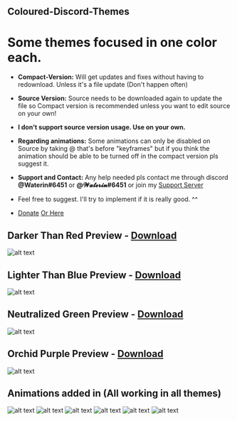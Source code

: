 ## Coloured-Discord-Themes

# Some themes focused in one color each.

* **Compact-Version:** Will get updates and fixes without having to redownload. Unless it's a file update (Don't happen often)

* **Source Version:** Source needs to be downloaded again to update the file so Compact version is recommended unless you want to edit source on your own!
* **I don't support source version usage. Use on your own.**

* **Regarding animations:** Some animations can only be disabled on Source by taking @ that's before "keyframes" but if you think the animation should be able to be turned off in the compact version pls suggest it.

* **Support and Contact:** Any help needed pls contact me through discord **@Waterin#6451** or **@𝓦𝓪𝓽𝓮𝓻𝓲𝓷#6451** or join my [Support Server](https://discord.gg/ADn3Mqd)

* Feel free to suggest. I'll try to implement if it is really good. ^^

* [Donate](https://www.patreon.com/Waterin) [Or Here](https://www.paypal.me/Waterin)

## Darker Than Red Preview - [Download](https://betterdiscord.net/ghdl?id=1599)
![alt text](https://imgur.com/0vrbbFu.jpg)

## Lighter Than Blue Preview - [Download](https://betterdiscord.net/ghdl?id=1600)
![alt text](https://imgur.com/Dmt4LNU.jpg)

## Neutralized Green Preview - [Download](https://betterdiscord.net/ghdl?id=1601)
![alt text](https://imgur.com/JXXp6n5.jpg)

## Orchid Purple Preview - [Download](https://betterdiscord.net/ghdl?id=1602)
![alt text](https://imgur.com/79qYE0j.jpg)

## Animations added in (All working in all themes)
![alt text](https://media.giphy.com/media/9JgeHpPeaNj2hYdL73/giphy.gif)
![alt text](https://media.giphy.com/media/xlCJ7wgD7lZN0IBOSn/giphy.gif)
![alt text](https://media.giphy.com/media/1zR9vbCbpuyZRXiRQE/giphy.gif)
![alt text](https://media.giphy.com/media/janiPXpnKZGvb28trY/giphy.gif)
![alt text](https://media.giphy.com/media/9ruW34cLnIGXWuMGYP/giphy.gif)
![alt text](https://imgur.com/LTFNb9P.gif)
